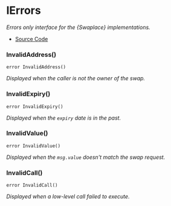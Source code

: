# IErrors

_Errors only interface for the {Swaplace} implementations._

* [Source Code](https://github.com/blockful-io/swaplace-contracts/blob/develop/contracts/interfaces/IErrors.sol)

### InvalidAddress()

```solidity
error InvalidAddress()
```

_Displayed when the caller is not the owner of the swap._

### InvalidExpiry()

```solidity
error InvalidExpiry()
```

_Displayed when the `expiry` date is in the past._

### InvalidValue()

```solidity
error InvalidValue()
```

_Displayed when the `msg.value` doesn't match the swap request._

### InvalidCall()

```solidity
error InvalidCall()
```

_Displayed when a low-level call failed to execute._
